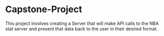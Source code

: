 # Capstone-Project
This project involves creating a Server that will make API calls to the NBA stat server and present that data back to the user in their desired format.
